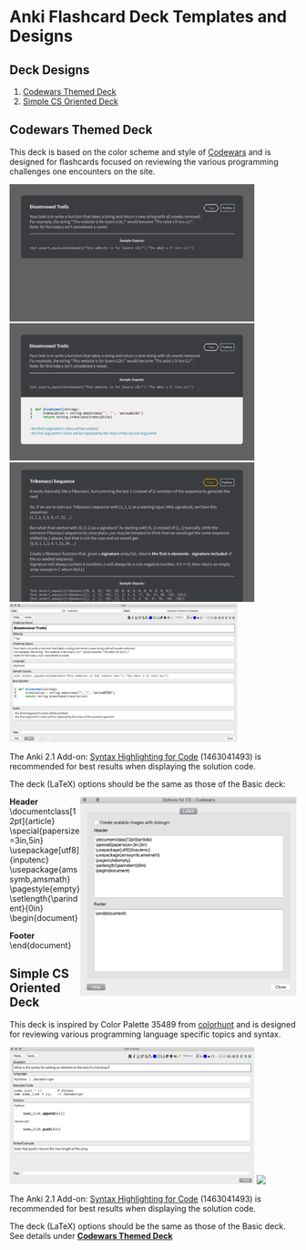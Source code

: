 # Anki Flashcard Deck Templates and Designs

## Deck Designs

1. [Codewars Themed Deck](#codewars-themed-deck)
2. [Simple CS Oriented Deck](#simple-cs-oriented-deck)

## Codewars Themed Deck

This deck is based on the color scheme and style of [Codewars](https://www.codewars.com/) and is designed for flashcards focused on reviewing the various programming challenges one encounters on the site.

<img src="codewars_style/screenshots/codewars_deck_sample1.png" width=430>  <img src="codewars_style/screenshots/codewars_deck_sample2.png" width=430>
<img src="codewars_style/screenshots/codewars_deck_sample4.png" width=430>  <img src="codewars_style/screenshots/codewars_deck_sample3.png" width=400>

The Anki 2.1 Add-on: [Syntax Highlighting for Code](https://ankiweb.net/shared/info/1463041493) (1463041493) is recommended for best results when displaying the solution code.

The deck (LaTeX) options should be the same as those of the Basic deck:

<img align="right" src="codewars_style/screenshots/codewars_deck_sample5.png" width=380>

**Header**  
\documentclass[12pt]{article}  
\special{papersize=3in,5in}  
\usepackage[utf8]{inputenc}  
\usepackage{amssymb,amsmath}  
\pagestyle{empty}  
\setlength{\parindent}{0in}  
\begin{document}  

**Footer**  
\end{document}

## Simple CS Oriented Deck

This deck is inspired by Color Palette 35489 from [colorhunt](https://colorhunt.co/palette/35489) and is designed for reviewing various programming language specific topics and syntax.

<img src="cs_general_style/screenshots/cs_deck_sample1.png" width=430>  <img src="cs_general_style/screenshots/cs_sample2.png" width=430>

The Anki 2.1 Add-on: [Syntax Highlighting for Code](https://ankiweb.net/shared/info/1463041493) (1463041493) is recommended for best results when displaying the solution code.

The deck (LaTeX) options should be the same as those of the Basic deck. See details under [**Codewars Themed Deck**](#codewars-themed-deck)

